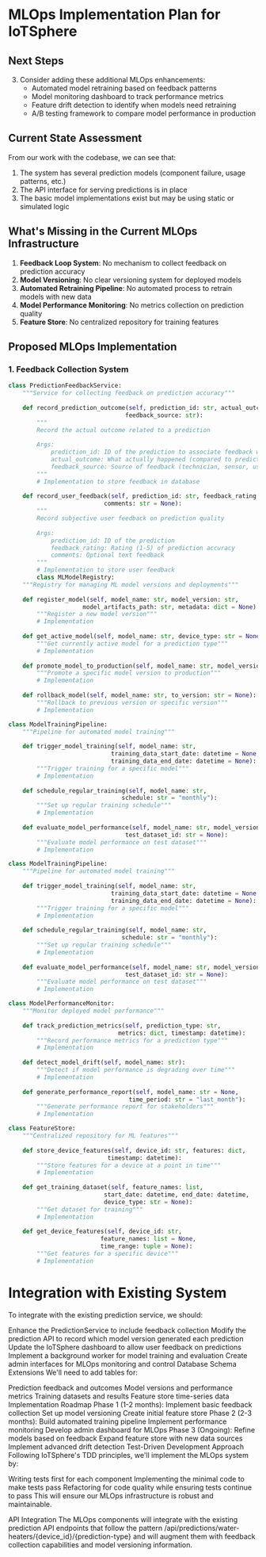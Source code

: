 # MLOps Implementation Plan for IoTSphere

## Next Steps
3. Consider adding these additional MLOps enhancements:
   - Automated model retraining based on feedback patterns
   - Model monitoring dashboard to track performance metrics
   - Feature drift detection to identify when models need retraining
   - A/B testing framework to compare model performance in production


## Current State Assessment

From our work with the codebase, we can see that:

1. The system has several prediction models (component failure, usage patterns, etc.)
2. The API interface for serving predictions is in place
3. The basic model implementations exist but may be using static or simulated logic

## What's Missing in the Current MLOps Infrastructure

1. **Feedback Loop System**: No mechanism to collect feedback on prediction accuracy
2. **Model Versioning**: No clear versioning system for deployed models
3. **Automated Retraining Pipeline**: No automated process to retrain models with new data
4. **Model Performance Monitoring**: No metrics collection on prediction quality
5. **Feature Store**: No centralized repository for training features

## Proposed MLOps Implementation

### 1. Feedback Collection System

```python
class PredictionFeedbackService:
    """Service for collecting feedback on prediction accuracy"""
    
    def record_prediction_outcome(self, prediction_id: str, actual_outcome: dict, 
                                 feedback_source: str):
        """
        Record the actual outcome related to a prediction
        
        Args:
            prediction_id: ID of the prediction to associate feedback with
            actual_outcome: What actually happened (compared to prediction)
            feedback_source: Source of feedback (technician, sensor, user)
        """
        # Implementation to store feedback in database
        
    def record_user_feedback(self, prediction_id: str, feedback_rating: int, 
                           comments: str = None):
        """
        Record subjective user feedback on prediction quality
        
        Args:
            prediction_id: ID of the prediction
            feedback_rating: Rating (1-5) of prediction accuracy
            comments: Optional text feedback
        """
        # Implementation to store user feedback
        class MLModelRegistry:
    """Registry for managing ML model versions and deployments"""
    
    def register_model(self, model_name: str, model_version: str, 
                     model_artifacts_path: str, metadata: dict = None):
        """Register a new model version"""
        # Implementation
        
    def get_active_model(self, model_name: str, device_type: str = None):
        """Get currently active model for a prediction type"""
        # Implementation
        
    def promote_model_to_production(self, model_name: str, model_version: str):
        """Promote a specific model version to production"""
        # Implementation
        
    def rollback_model(self, model_name: str, to_version: str = None):
        """Rollback to previous version or specific version"""
        # Implementation
```

```python 
class ModelTrainingPipeline:
    """Pipeline for automated model training"""
    
    def trigger_model_training(self, model_name: str, 
                             training_data_start_date: datetime = None,
                             training_data_end_date: datetime = None):
        """Trigger training for a specific model"""
        # Implementation
        
    def schedule_regular_training(self, model_name: str, 
                                schedule: str = "monthly"):
        """Set up regular training schedule"""
        # Implementation
        
    def evaluate_model_performance(self, model_name: str, model_version: str,
                                 test_dataset_id: str = None):
        """Evaluate model performance on test dataset"""
        # Implementation
```

```python
class ModelTrainingPipeline:
    """Pipeline for automated model training"""
    
    def trigger_model_training(self, model_name: str, 
                             training_data_start_date: datetime = None,
                             training_data_end_date: datetime = None):
        """Trigger training for a specific model"""
        # Implementation
        
    def schedule_regular_training(self, model_name: str, 
                                schedule: str = "monthly"):
        """Set up regular training schedule"""
        # Implementation
        
    def evaluate_model_performance(self, model_name: str, model_version: str,
                                 test_dataset_id: str = None):
        """Evaluate model performance on test dataset"""
        # Implementation
```

```python 
class ModelPerformanceMonitor:
    """Monitor deployed model performance"""
    
    def track_prediction_metrics(self, prediction_type: str, 
                               metrics: dict, timestamp: datetime):
        """Record performance metrics for a prediction type"""
        # Implementation
        
    def detect_model_drift(self, model_name: str):
        """Detect if model performance is degrading over time"""
        # Implementation
        
    def generate_performance_report(self, model_name: str = None, 
                                  time_period: str = "last_month"):
        """Generate performance report for stakeholders"""
        # Implementation
```
```python
class FeatureStore:
    """Centralized repository for ML features"""
    
    def store_device_features(self, device_id: str, features: dict, 
                            timestamp: datetime):
        """Store features for a device at a point in time"""
        # Implementation
        
    def get_training_dataset(self, feature_names: list, 
                           start_date: datetime, end_date: datetime,
                           device_type: str = None):
        """Get dataset for training"""
        # Implementation
        
    def get_device_features(self, device_id: str, 
                          feature_names: list = None,
                          time_range: tuple = None):
        """Get features for a specific device"""
        # Implementation    
```

# Integration with Existing System
To integrate with the existing prediction service, we should:

Enhance the PredictionService to include feedback collection
Modify the prediction API to record which model version generated each prediction
Update the IoTSphere dashboard to allow user feedback on predictions
Implement a background worker for model training and evaluation
Create admin interfaces for MLOps monitoring and control
Database Schema Extensions
We'll need to add tables for:

Prediction feedback and outcomes
Model versions and performance metrics
Training datasets and results
Feature store time-series data
Implementation Roadmap
Phase 1 (1-2 months):
Implement basic feedback collection
Set up model versioning
Create initial feature store
Phase 2 (2-3 months):
Build automated training pipeline
Implement performance monitoring
Develop admin dashboard for MLOps
Phase 3 (Ongoing):
Refine models based on feedback
Expand feature store with new data sources
Implement advanced drift detection
Test-Driven Development Approach
Following IoTSphere's TDD principles, we'll implement the MLOps system by:

Writing tests first for each component
Implementing the minimal code to make tests pass
Refactoring for code quality while ensuring tests continue to pass
This will ensure our MLOps infrastructure is robust and maintainable.

API Integration
The MLOps components will integrate with the existing prediction API endpoints that follow the pattern /api/predictions/water-heaters/{device_id}/{prediction-type} and will augment them with feedback collection capabilities and model versioning information.


